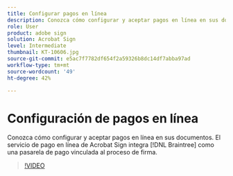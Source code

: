 ```yaml
---
title: Configurar pagos en línea
description: Conozca cómo configurar y aceptar pagos en línea en sus documentos
role: User
product: adobe sign
solution: Acrobat Sign
level: Intermediate
thumbnail: KT-10606.jpg
source-git-commit: e5ac7f7782df654f2a59326b8dc14df7abba97ad
workflow-type: tm+mt
source-wordcount: '49'
ht-degree: 42%

---
```


# Configuración de pagos en línea

Conozca cómo configurar y aceptar pagos en línea en sus documentos. El servicio de pago en línea de Acrobat Sign integra [!DNL Braintree] como una pasarela de pago vinculada al proceso de firma.

>[!VIDEO](https://video.tv.adobe.com/v/345753?hidetitle=true)


